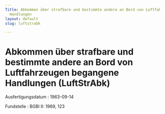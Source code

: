 ```yaml
---
Title: Abkommen über strafbare und bestimmte andere an Bord von Luftfahrzeugen begangene
  Handlungen
layout: default
slug: luftstrabk

---
```


# Abkommen über strafbare und bestimmte andere an Bord von Luftfahrzeugen begangene Handlungen (LuftStrAbk)

Ausfertigungsdatum
:   1963-09-14

Fundstelle
:   BGBl II: 1969, 123

